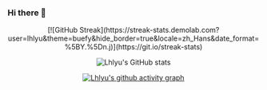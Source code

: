 ### Hi there 👋

<!--
**imddc/imddc** is a ✨ _special_ ✨ repository because its `README.md` (this file) appears on your GitHub profile.

Here are some ideas to get you started:

- 🔭 I’m currently working on ...
- 🌱 I’m currently learning ...
- 👯 I’m looking to collaborate on ...
- 🤔 I’m looking for help with ...
- 💬 Ask me about ...
- 📫 How to reach me: ...
- 😄 Pronouns: ...
- ⚡ Fun fact: ...
-->
<div align="center">
[![GitHub Streak](https://streak-stats.demolab.com?user=lhlyu&theme=buefy&hide_border=true&locale=zh_Hans&date_format=%5BY.%5Dn.j)](https://git.io/streak-stats)

![Lhlyu's GitHub stats](https://github-readme-stats.vercel.app/api?username=lhlyu&show_icons=true&theme=buefy)
  
[![Lhlyu's github activity graph](https://github-readme-activity-graph.vercel.app/graph?username=lhlyu&bg_color=ffffff&color=000000&line=7957d5&point=ff3961&area=true&hide_border=true)](https://github.com/ashutosh00710/github-readme-activity-graph)
</div>
